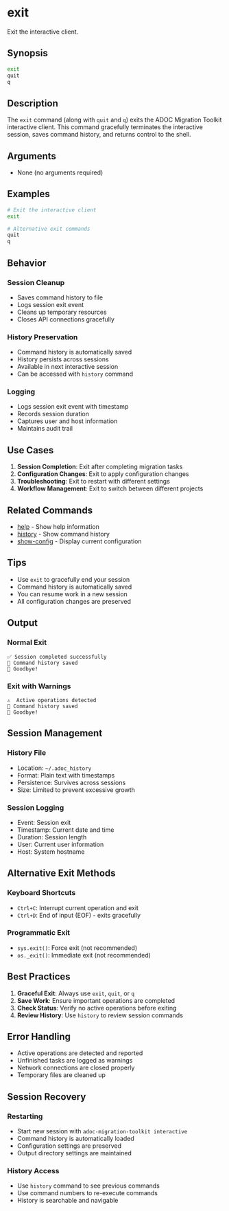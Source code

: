 # exit

Exit the interactive client.

## Synopsis

```bash
exit
quit
q
```

## Description

The `exit` command (along with `quit` and `q`) exits the ADOC Migration Toolkit interactive client. This command gracefully terminates the interactive session, saves command history, and returns control to the shell.

## Arguments

- None (no arguments required)

## Examples

```bash
# Exit the interactive client
exit

# Alternative exit commands
quit
q
```

## Behavior

### Session Cleanup
- Saves command history to file
- Logs session exit event
- Cleans up temporary resources
- Closes API connections gracefully

### History Preservation
- Command history is automatically saved
- History persists across sessions
- Available in next interactive session
- Can be accessed with `history` command

### Logging
- Logs session exit event with timestamp
- Records session duration
- Captures user and host information
- Maintains audit trail

## Use Cases

1. **Session Completion**: Exit after completing migration tasks
2. **Configuration Changes**: Exit to apply configuration changes
3. **Troubleshooting**: Exit to restart with different settings
4. **Workflow Management**: Exit to switch between different projects

## Related Commands

- [help](help.md) - Show help information
- [history](history.md) - Show command history
- [show-config](show-config.md) - Display current configuration

## Tips

- Use `exit` to gracefully end your session
- Command history is automatically saved
- You can resume work in a new session
- All configuration changes are preserved

## Output

### Normal Exit
```
✅ Session completed successfully
📝 Command history saved
👋 Goodbye!
```

### Exit with Warnings
```
⚠️  Active operations detected
📝 Command history saved
👋 Goodbye!
```

## Session Management

### History File
- Location: `~/.adoc_history`
- Format: Plain text with timestamps
- Persistence: Survives across sessions
- Size: Limited to prevent excessive growth

### Session Logging
- Event: Session exit
- Timestamp: Current date and time
- Duration: Session length
- User: Current user information
- Host: System hostname

## Alternative Exit Methods

### Keyboard Shortcuts
- `Ctrl+C`: Interrupt current operation and exit
- `Ctrl+D`: End of input (EOF) - exits gracefully

### Programmatic Exit
- `sys.exit()`: Force exit (not recommended)
- `os._exit()`: Immediate exit (not recommended)

## Best Practices

1. **Graceful Exit**: Always use `exit`, `quit`, or `q`
2. **Save Work**: Ensure important operations are completed
3. **Check Status**: Verify no active operations before exiting
4. **Review History**: Use `history` to review session commands

## Error Handling

- Active operations are detected and reported
- Unfinished tasks are logged as warnings
- Network connections are closed properly
- Temporary files are cleaned up

## Session Recovery

### Restarting
- Start new session with `adoc-migration-toolkit interactive`
- Command history is automatically loaded
- Configuration settings are preserved
- Output directory settings are maintained

### History Access
- Use `history` command to see previous commands
- Use command numbers to re-execute commands
- History is searchable and navigable 